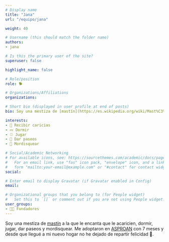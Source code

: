 ```yaml
---
# Display name
title: "Jana"
url: "/equipo/jana"

weight: 40

# Username (this should match the folder name)
authors:
- jana

# Is this the primary user of the site?
superuser: false

highlight_name: false

# Role/position
role: 🐕

# Organizations/Affiliations
organizations:

# Short bio (displayed in user profile at end of posts)
bio: Soy una mestiza de [mastín](https://es.wikipedia.org/wiki/Mast%C3%ADn) a la que le encanta que le acaricien, dormir, jugar, dar paseos y mordisquear.

interests:
- 🫳 Recibir caricias
- 💤 Dormir
- ⚾ Jugar
- 🐾 Dar paseos
- 🦴 Mordisquear

# Social/Academic Networking
# For available icons, see: https://sourcethemes.com/academic/docs/page-builder/#icons
#   For an email link, use "fas" icon pack, "envelope" icon, and a link in the
#   form "mailto:your-email@example.com" or "#contact" for contact widget.
social:

# Enter email to display Gravatar (if Gravatar enabled in Config)
email:

# Organizational groups that you belong to (for People widget)
#   Set this to `[]` or comment out if you are not using People widget.
user_groups:
- 🧑‍🔬 Fundadores
---
```


Soy una mestiza de [mastín](https://es.wikipedia.org/wiki/Mast%C3%ADn) a la que le encanta que le acaricien, dormir, jugar, dar paseos y mordisquear. Me adoptaron en [ASPROAN](https://asproansantander.es) con 7 meses y desde que llegué a mi nuevo hogar no he dejado de repartir felicidad 🥰.
